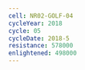 ```yaml
---
cell: NR02-GOLF-04
cycleYear: 2018
cycle: 05
cycleDate: 2018-5
resistance: 578000
enlightened: 498000
---
```

